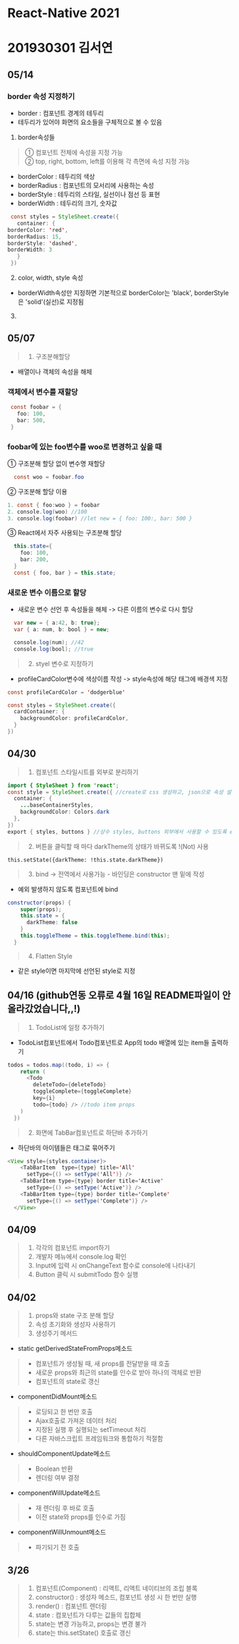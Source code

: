 # React-Native 2021
# 201930301 김서연

## 05/14
### border 속성 지정하기
  - border : 컴포넌트 경계의 테두리
  - 테두리가 있어야 화면의 요소들을 구체적으로 볼 수 있음
  
  1. border속성들
  > ① 컴포넌트 전체에 속성을 지정 가능\
  > ② top, right, bottom, left를 이용해 각 측면에 속성 지정 가능
  - borderColor : 테두리의 색상 
  - borderRadius : 컴포넌트의 모서리에 사용하는 속성 
  - borderStyle : 테두리의 스타일, 실선이나 점선 등 표현
  - borderWidth : 테두리의 크기, 숫자값
  ```java
   const styles = StyleSheet.create({
     container: {
borderColor: 'red',
borderRadius: 15,
borderStyle: 'dashed',
borderWidth: 3
     }
   })
  ```

  2. color, width, style 속성
  - borderWidth속성만 지정하면 기본적으로 borderColor는 'black', borderStyle은 'solid'(실선)로 지정됨

  3. 

## 05/07
> 1. 구조분해할당
 - 배열이나 객체의 속성을 해체

  ### 객체에서 변수를 재할당
 ```java 
  const foobar = {
    foo: 100,
    bar: 500,
  }
 ```

  ### foobar에 있는 foo변수를 woo로 변경하고 싶을 때
 ① 구조분해 할당 없이 변수명 재할당
  ```java
    const woo = foobar.foo
  ```
 ② 구조분해 할당 이용
  ```java
  1. const { foo:woo } = foobar
  2. console.log(woo) //100
  3. console.log(foobar) //let new = { foo: 100:, bar: 500 }
  ```
 ③ React에서 자주 사용되는 구조분해 할당
  ```java
    this.state={
      foo: 100,
      bar: 200,
    }
    const { foo, bar } = this.state;
  ```

### 새로운 변수 이름으로 할당
  - 새로운 변수 선언 후 속성들을 해체 -> 다른 이름의 변수로 다시 할당
  ```java
    var new = { a:42, b: true};
    var { a: num, b: bool } = new;

    console.log(num); //42
    console.log(bool); //true
  ```

> 2. styel 변수로 지정하기
  - profileCardColor변수에 색상이름 작성 -> style속성에 해당 태그에 배경색 지정 
  ```java
  const profileCardColor = 'dodgerblue'

  const styles = StyleSheet.create({
    cardContainer: {
      backgroundColor: profileCardColor,
    }
  })
  ```



## 04/30
> 1. 컴포넌트 스타일시트를 외부로 분리하기
```java
import { StyleSheet } from 'react';
const style = StyleSheet.create({ //create로 css 생성하고, json으로 속성 설정
  container: {
    ...baseContainerStyles,
    backgroundColor: Colors.dark
  },
})
export { styles, buttons } //상수 styles, buttons 외부에서 사용할 수 있도록 export
```
> 2. 버튼을 클릭할 때 마다 darkTheme의 상태가 바뀌도록 !(Not) 사용
```
this.setState({darkTheme: !this.state.darkTheme})
```
> 3. bind -> 전역에서 사용가능 - 바인딩은 constructor 맨 밑에 작성
  - 예외 발생하지 않도록 컴포넌트에 bind
```java
constructor(props) {
    super(props);
    this.state = {
      darkTheme: false
    }
    this.toggleTheme = this.toggleTheme.bind(this);
  }
```
> 4. Flatten Style
  - 같은 style이면 마지막에 선언된 style로 지정

## 04/16 (github연동 오류로 4월 16일 README파일이 안올라갔었습니다,,!)
> 1. TodoList에 일정 추가하기
  - TodoList컴포넌트에서 Todo컴포넌트로 App의 todo 배열에 있는 item들 출력하기
```java
todos = todos.map((todo, i) => {
    return (
      <Todo
        deleteTodo={deleteTodo}
        toggleComplete={toggleComplete}
        key={i}
        todo={todo} /> //todo item props
    )
  })
```
> 2. 화면에 TabBar컴포넌트로 하단바 추가하기
  - 하단바의 아이템들은 <TabBarItem>태그로 묶어주기
```java
<View style={styles.container}>
    <TabBarItem  type={type} title='All'
      setType={() => setType('All')} />
    <TabBarItem type={type} border title='Active'
      setType={() => setType('Active')} />
    <TabBarItem type={type} border title='Complete'
      setType={() => setType('Complete')} />
  </View>
```

## 04/09
> 1. 각각의 컴포넌트 import하기
> 2. 개발자 메뉴에서 console.log 확인
> 3. Input에 입력 시 onChangeText 함수로 console에 나타내기
> 4. Button 클릭 시 submitTodo 함수 실행

## 04/02
> 1. props와 state 구조 분해 할당
> 2. 속성 초기화와 생성자 사용하기
> 3. 생성주기 메서드
  - static getDerivedStateFromProps메소드
   > - 컴포넌트가 생성될 때, 새 props를 전달받을 때 호출
   > - 새로운 props와 최근의 state를 인수로 받아 하나의 객체로 반환
   > - 컴포넌트의 state로 갱신
  - componentDidMount메소드
   > - 로딩되고 한 번만 호출
   > - Ajax호출로 가져온 데이터 처리
   > - 지정된 실행 후 실행되는 setTimeout 처리
   > - 다른 자바스크립트 프레임워크와 통합하기 적절함
  - shouldComponentUpdate메소드
   > - Boolean 반환
   > - 렌더링 여부 결정
  - componentWillUpdate메소드
   > - 재 렌더링 후 바로 호출
   > - 이전 state와 props를 인수로 가짐
  - componentWillUnmount메소드
   > - 파기되기 전 호출

## 3/26
> 1. 컴포넌트(Component) : 리액트, 리액트 네이티브의 조립 블록
> 2. constructor() : 생성자 메소드, 컴포넌트 생성 시 한 번만 실행
> 3. render() :  컴포넌트 렌더링
> 4. state : 컴포넌트가 다루는 값들의 집합체
> 5. state는 변경 가능하고, props는 변경 불가
> 6. state는 this.setState() 호출로 갱신
